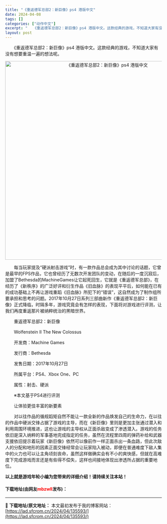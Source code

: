 ```yaml
---
title: "《重返德军总部2：新巨像》ps4 港版中文"
date: 2024-04-08
tags: []
categories: ["动作中文"]
excerpt: "　　《重返德军总部2：新巨像》ps4 港版中文。这款经典的游戏，不知道大家有没有想要重温一遍的想法呢。 　　每当玩家提及&ldquo;硬派射击游戏&rdquo;时，有一款作品总会成为其中讨论的话题，它曾是最早的FPS作品，它也曾经历了无数次开发团队的变动，在随后的一度沉寂后，加盟了Bethesda的&hellip;"
layout: post
---
```


 <p>　　《重返德军总部2：新巨像》ps4 港版中文。这款经典的游戏，不知道大家有没有想要重温一遍的想法呢。</p> <p align="center"><img align="" border="0" src="https://lad.sfcrom.cn/wp-content/uploads/2024/04/20240408_6613562313eb9.webp" width="640" alt="《重返德军总部2：新巨像》ps4 港版中文" /></p> <p>　　每当玩家提及&ldquo;硬派射击游戏&rdquo;时，有一款作品总会成为其中讨论的话题，它曾是最早的FPS作品，它也曾经历了无数次开发团队的变动，在随后的一度沉寂后，加盟了Bethesda的MachineGames让它起死回生，它就是《重返德军总部》，在经历了《新秩序》的广泛好评和衍生作品《旧血脉》的表现平平后，如何能在已有的成功基础上不再让游戏重蹈《旧血脉》所犯下的&ldquo;错误&rdquo;，这自然成为了制作组所要承担和思考的问题。2017年10月27日系列三部曲新作《重返德军总部2：新巨像》正式降临，时隔多年，游戏究竟会有怎样的表现，下面将对游戏进行评测，让我们再度重返那片被纳粹统治的黑暗世界。</p> <p>　　重返德军总部2：新巨像</p> <p>　　Wolfenstein II The New Colossus</p> <p>　　开发商：Machine Games</p> <p>　　发行商：Bethesda</p> <p>　　发售日期：2017年10月27日</p> <p>　　所属平台：PS4、Xbox One、PC</p> <p>　　属性：射击、硬派</p> <p>　　※本文基于PS4进行评测</p> <p>　　让体验更佳丰富的新要素</p> <p>　　对以往作品的循规蹈矩自然不能让一款全新的作品焕发自己的生命力，在以往的作品中硬派交锋占据了游戏的主导，而在《新巨像》里则是更加主张通过潜入和利用周围环境推进，这也让游戏的主导权从正面杀敌变成了渗透潜入。游戏的任务依旧是深入纳粹的军事基地完成指定的任务，虽然在流程里四周的弹药补给和武器支援依旧提示着玩家《新巨像》依然可以像前作一样正面杀出一条血路，但此次敌人的分配和地形的因素正面交锋经常会让玩家陷入被动，即便在普通难度下敌人集中的火力也可以让主角顷刻丧命，虽然这样做确实会有不小的爽快感，但就在高难度下完成游戏而言还是有些得不偿失，这样也间接地体现出渗透所占据的重要地位。</p> <p><strong>以上就是游戏年轮小编为您带来的详细介绍！请持续关注本站！</strong></p> <p><h4>下载地址(由网友<font color="red">mbzwll</font>发布)：</h4></p> 

---
📖 **下载地址/原文地址：** 本文最初发布于我的博客网站：[https://lad.sfcrom.cn/2024/04/135593/](https://lad.sfcrom.cn/2024/04/135593/)
